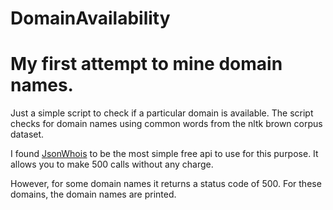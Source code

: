 # DomainAvailability
# My first attempt to mine domain names.

Just a simple script to check if a particular domain is available. The script checks for domain names using common words from the nltk brown corpus dataset. 

I found [JsonWhois](https://jsonwhois.com/) to be the most simple free api to use for this purpose. It allows you to make 500 calls without any charge. 

However, for some domain names it returns a status code of 500. For these domains, the domain names are printed. 
